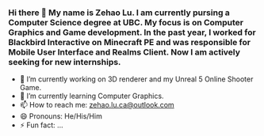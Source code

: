 ### Hi there 👋 My name is Zehao Lu. I am currently pursing a Computer Science degree at UBC. My focus is on Computer Graphics and Game development. In the past year, I worked for Blackbird Interactive on Minecraft PE and was responsible for Mobile User Interface and Realms Client. Now I am actively seeking for new internships.

<!--
**ZehaoLu01/ZehaoLu01** is a ✨ _special_ ✨ repository because its `README.md` (this file) appears on your GitHub profile.

Here are some ideas to get you started:

- 🔭 I’m currently working on 3D renderer and my Unreal 5 Online Shooter Game.
- 🌱 I’m currently learning Computer Graphics.
- 📫 How to reach me: zehao.lu.ca@outlook.com
- 😄 Pronouns: He/His/Him
- ⚡ Fun fact: ...
-->
- 🔭 I’m currently working on 3D renderer and my Unreal 5 Online Shooter Game.
- 🌱 I’m currently learning Computer Graphics.
- 📫 How to reach me: zehao.lu.ca@outlook.com
- 😄 Pronouns: He/His/Him
- ⚡ Fun fact: ...
